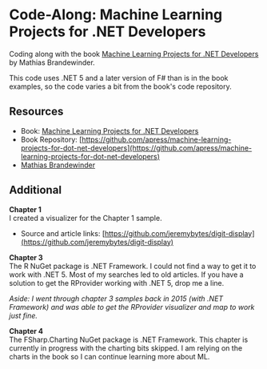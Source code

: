 # Code-Along: Machine Learning Projects for .NET Developers

Coding along with the book [Machine Learning Projects for .NET Developers](https://www.apress.com/us/book/9781430267676) by Mathias Brandewinder.  

This code uses .NET 5 and a later version of F# than is in the book examples, so the code varies a bit from the book's code repository.

## Resources
* Book: [Machine Learning Projects for .NET Developers](https://www.apress.com/us/book/9781430267676)
* Book Repository: [https://github.com/apress/machine-learning-projects-for-dot-net-developers](https://github.com/apress/machine-learning-projects-for-dot-net-developers)
* [Mathias Brandewinder](https://brandewinder.com/)

## Additional
**Chapter 1**  
I created a visualizer for the Chapter 1 sample.  
* Source and article links: [https://github.com/jeremybytes/digit-display](https://github.com/jeremybytes/digit-display)

**Chapter 3**  
The R NuGet package is .NET Framework. I could not find a way to get it to work with .NET 5. Most of my searches led to old articles. If you have a solution to get the RProvider working with .NET 5, drop me a line.  

*Aside: I went through chapter 3 samples back in 2015 (with .NET Framework) and was able to get the RProvider visualizer and map to work just fine.*

**Chapter 4**  
The FSharp.Charting NuGet package is .NET Framework. This chapter is currently in progress with the charting bits skipped. I am relying on the charts in the book so I can continue learning more about ML.

